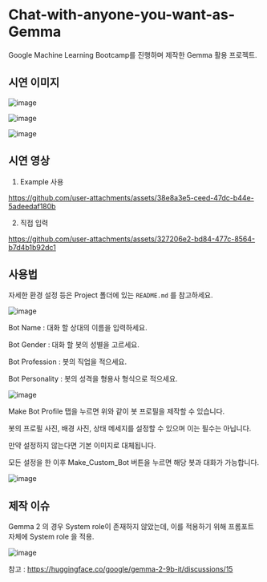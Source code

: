 # Chat-with-anyone-you-want-as-Gemma
Google Machine Learning Bootcamp를 진행하며 제작한 Gemma 활용 프로젝트.

## 시연 이미지

![image](https://github.com/user-attachments/assets/907f4c10-7f5c-4802-841a-9bfb0d3080fb)


![image](https://github.com/user-attachments/assets/b1073421-084f-418e-b7b4-88341f05009a)


![image](https://github.com/user-attachments/assets/2f2afdeb-2118-46ad-ba12-029244d3999c)

 ## 시연 영상

1. Example 사용

https://github.com/user-attachments/assets/38e8a3e5-ceed-47dc-b44e-5adeedaf180b

2. 직접 입력

https://github.com/user-attachments/assets/327206e2-bd84-477c-8564-b7d4b1b92dc1

## 사용법

자세한 환경 설정 등은 Project 폴더에 있는 ```README.md``` 를 참고하세요.

![image](https://github.com/user-attachments/assets/f0574948-13aa-4dda-a500-6409e87165fc)

Bot Name : 대화 할 상대의 이름을 입력하세요.

Bot Gender : 대화 할 봇의 성별을 고르세요.

Bot Profession : 봇의 직업을 적으세요.

Bot Personality : 봇의 성격을 형용사 형식으로 적으세요.


![image](https://github.com/user-attachments/assets/e17e5874-5b85-41ca-a8ae-49a82b067780)

Make Bot Profile 탭을 누르면 위와 같이 봇 프로필을 제작할 수 있습니다. 

봇의 프로필 사진, 배경 사진, 상태 메세지를 설정할 수 있으며 이는 필수는 아닙니다.

만약 설정하지 않는다면 기본 이미지로 대체됩니다.

모든 설정을 한 이후 Make_Custom_Bot 버튼을 누르면 해당 봇과 대화가 가능합니다.

![image](https://github.com/user-attachments/assets/4c1ee3fb-8e20-45bd-b285-330655bae8a7)

## 제작 이슈

Gemma 2 의 경우 System role이 존재하지 않았는데, 이를 적용하기 위해 프롬포트 자체에 System role 을 적용.

![image](https://github.com/user-attachments/assets/d6f70f9f-ae9f-42b9-a77a-cec0de3916ef)

참고 : https://huggingface.co/google/gemma-2-9b-it/discussions/15
